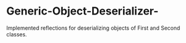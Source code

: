 # Generic-Object-Deserializer-
Implemented reflections for deserializing objects of First and Second classes.
